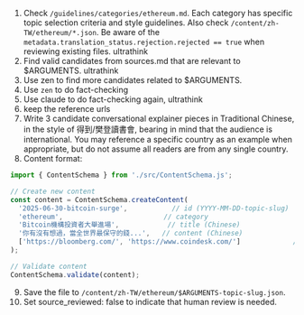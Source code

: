 1. Check `/guidelines/categories/ethereum.md`. Each category has specific topic selection criteria and style guidelines. Also check `/content/zh-TW/ethereum/*.json`. Be aware of the `metadata.translation_status.rejection.rejected == true` when reviewing existing files. ultrathink
2. Find valid candidates from sources.md that are relevant to $ARGUMENTS. ultrathink
3. Use zen to find more candidates related to $ARGUMENTS.
4. Use `zen` to do fact-checking
5. Use claude to do fact-checking again, ultrathink
6. keep the reference urls
7. Write 3 candidate conversational explainer pieces in Traditional Chinese, in the style of 得到/樊登讀書會, bearing in mind that the audience is international. You may reference a specific country as an example when appropriate, but do not assume all readers are from any single country.
8. Content format: 
```javascript
import { ContentSchema } from './src/ContentSchema.js';

// Create new content
const content = ContentSchema.createContent(
  '2025-06-30-bitcoin-surge',           // id (YYYY-MM-DD-topic-slug)
  'ethereum',                         // category
  'Bitcoin機構投資者大舉進場',            // title (Chinese)
  '你有沒有想過，當全世界最保守的錢...',   // content (Chinese)
  ['https://bloomberg.com/', 'https://www.coindesk.com/']             // references
);

// Validate content
ContentSchema.validate(content);
```
9. Save the file to `/content/zh-TW/ethereum/$ARGUMENTS-topic-slug.json`.
10. Set source_reviewed: false to indicate that human review is needed.